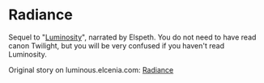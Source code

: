 # Radiance
Sequel to "[Luminosity](http://rationalfiction.io/story/luminosity)", narrated by Elspeth. You do not need to have read canon Twilight, but you will be very confused if you haven't read Luminosity.

<!-- more -->

<div class="panel">
Original story on luminous.elcenia.com: 
<a href="http://luminous.elcenia.com/story.shtml">
Radiance
</a>
</div>
